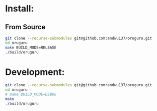 # Install:
## From Source
```bash
git clone --recurse-submodules git@github.com:andwu137/oruguru.git
cd oruguru
make BUILD_MODE=RELEASE
./build/oruguru
```

# Development:
```bash
git clone --recurse-submodules git@github.com:andwu137/oruguru.git
cd oruguru
# make BUILD_MODE=DEBUG
make
./build/oruguru
```
